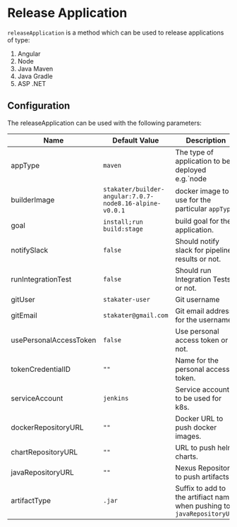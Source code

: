 # Release Application

`releaseApplication` is a method which can be used to release applications of type:
1. Angular
2. Node
3. Java Maven
4. Java Gradle
5. ASP .NET

## Configuration

The releaseApplication can be used with the following parameters:

| Name            | Default Value                   | Description                       |
|-----------------|-------------------------|-----------------------------------|
| appType                | `maven`     | The type of application to be deployed e.g.`node|angular|maven|dotnet|gradle`|
| builderImage     | `stakater/builder-angular:7.0.7-node8.16-alpine-v0.0.1`| docker image to use for the particular `appType`.|
| goal                   | `install;run build:stage`              | build goal for the application.|
| notifySlack            | `false`                           | Should notify slack for pipeline results or not.|
| runIntegrationTest     | `false`                  | Should run Integration Tests or not.|
| gitUser                | `stakater-user`          | Git username |
| gitEmail               | `stakater@gmail.com`     | Git email address for the username.|
| usePersonalAccessToken | `false`                  | Use personal access token or not.|
| tokenCredentialID      | `""`                     | Name for the personal access token. |
| serviceAccount         | `jenkins`                | Service account to be used for k8s. |
| dockerRepositoryURL    | `""`                     | Docker URL to push docker images. |
| chartRepositoryURL     | `""`                     | URL to push helm charts. 
| javaRepositoryURL      | `""` | Nexus Repository to push artifacts.
| artifactType           | `.jar`                         | Suffix to add to the artifiact name when pushing to `javaRepositoryURL`